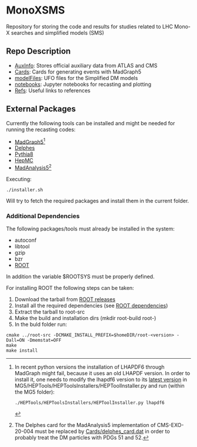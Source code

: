 # MonoXSMS
Repository for storing the code and results for studies related to LHC Mono-X searches and simplified models (SMS)


## Repo Description

 * [AuxInfo](./AuxInfo): Stores official auxiliary data from ATLAS and CMS
 * [Cards](./Cards): Cards for generating events with MadGraph5
 * [modelFiles](./modelFiles): UFO files for the Simplified DM models
 * [notebooks](./notebooks): Jupyter notebooks for recasting and plotting
 * [Refs](./Refs): Useful links to references

## External Packages


Currently the following tools can be installed and might be needed for running the 
recasting codes:

  * [MadGraph5](https://launchpad.net/mg5amcnlo/)[^1]
  * [Delphes](https://cp3.irmp.ucl.ac.be/projects/delphes)
  * [Pythia8](https://pythia.org/)
  * [HepMC](http://hepmc.web.cern.ch/hepmc/)
  * [MadAnalysis5](https://github.com/MadAnalysis/madanalysis5)[^2]  


Executing:

```
./installer.sh
```

Will try to fetch the required packages and install them in the current folder.


### Additional Dependencies

The following packages/tools must already be installed in the system:

 * autoconf
 * libtool
 * gzip
 * bzr
 * [ROOT](https://root.cern/)
 
In addition the variable $ROOTSYS must be properly defined.
 
For installing ROOT the following steps can be taken:

 1. Download the tarball from [ROOT releases](https://root.cern/install/all_releases/)
 2. Install all the required dependencies (see [ROOT dependencies](https://root.cern/install/dependencies/))
 3. Extract the tarball to root-src
 4. Make the build and installation dirs (mkdir root-build root-<version>)
 5. In the buld folder run:

```
cmake ../root-src -DCMAKE_INSTALL_PREFIX=$homeDIR/root-<version> -Dall=ON -Dmemstat=OFF
make
make install
```

[^1]: In recent python versions the installation of LHAPDF6 through MadGraph might fail, because it uses an old LHAPDF version. In order to install it,
     one needs to modify the lhapdf6 version to its [latest version](https://lhapdf.hepforge.org/downloads/) in MG5/HEPTools/HEPToolsInstallers/HEPToolInstaller.py
     and run (within the MG5 folder):
     ```
     ./HEPTools/HEPToolsInstallers/HEPToolInstaller.py lhapdf6
     ```     
     
[^2]: The Delphes card for the MadAnalysis5 implementation of CMS-EXO-20-004 must be replaced by [Cards/delphes_card.dat](./Cards/delphes_card.dat)
      in order to probably treat the DM particles with PDGs 51 and 52.

